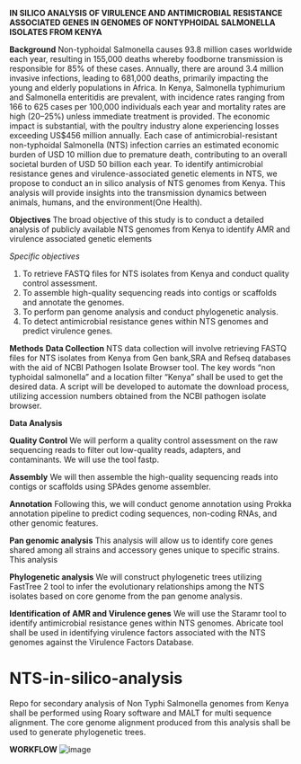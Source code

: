 **IN SILICO ANALYSIS OF VIRULENCE AND ANTIMICROBIAL RESISTANCE ASSOCIATED GENES IN GENOMES OF NONTYPHOIDAL SALMONELLA ISOLATES FROM KENYA**

**Background**
Non-typhoidal Salmonella causes 93.8 million cases worldwide each year, resulting in 155,000 deaths whereby foodborne transmission is responsible for 85% of these cases. Annually, there are around 3.4 million invasive infections, leading to 681,000 deaths, primarily impacting the young and elderly populations in Africa. In Kenya, Salmonella typhimurium and Salmonella enteritidis are prevalent, with incidence rates ranging from 166 to 625 cases per 100,000 individuals each year and mortality rates are high (20–25%) unless immediate treatment is provided. The economic impact is substantial, with the poultry industry alone experiencing losses exceeding US$456 million annually. Each case of antimicrobial-resistant non-typhoidal Salmonella (NTS) infection carries an estimated economic burden of USD 10 million due to premature death, contributing to an overall societal burden of USD 50 billion each year.
To identify antimicrobial resistance genes and virulence-associated genetic elements in NTS, we propose to conduct an in silico analysis of NTS genomes from Kenya. This analysis will provide insights into the transmission dynamics between animals, humans, and the environment(One Health).

**Objectives**
The broad objective of this study is to conduct a detailed analysis of publicly available NTS genomes from Kenya to identify AMR and virulence associated genetic elements

*Specific objectives*
1. To retrieve FASTQ files for NTS isolates from Kenya and conduct quality control assessment.
2. To assemble high-quality sequencing reads into contigs or scaffolds and annotate the genomes.
3. To perform pan genome analysis and conduct phylogenetic analysis.
4. To detect antimicrobial resistance genes within NTS genomes and predict virulence genes.

**Methods**
**Data Collection**
NTS data collection will involve retrieving FASTQ files for NTS isolates from Kenya from Gen bank,SRA and Refseq databases with the aid of NCBI Pathogen Isolate Browser tool. The key words “non typhoidal salmonella” and a location filter “Kenya” shall be used to get the desired data. A script will be developed to automate the download process, utilizing accession numbers obtained from the NCBI pathogen isolate browser.

**Data Analysis**

**Quality Control**
 We will perform a quality control assessment on the raw sequencing reads to filter out low-quality reads, adapters, and contaminants. We will use the tool fastp.

**Assembly**
 We will then assemble the high-quality sequencing reads into contigs or scaffolds using SPAdes genome assembler.

**Annotation**
 Following this, we will conduct genome annotation using Prokka annotation pipeline to predict coding sequences, non-coding RNAs, and other genomic features.

**Pan genomic analysis**
 This analysis will allow us to identify core genes shared among all strains and accessory genes unique to specific strains. This analysis

**Phylogenetic analysis**
We will construct phylogenetic trees utilizing FastTree 2 tool to infer the evolutionary relationships among the NTS isolates based on core genome from the pan genome analysis.

**Identification of AMR and Virulence genes**
We will use the Staramr tool to identify antimicrobial resistance genes within NTS genomes. Abricate tool shall be used in identifying virulence factors associated with the NTS genomes against the Virulence Factors Database.

# NTS-in-silico-analysis
Repo for secondary analysis of Non Typhi Salmonella genomes from Kenya
 shall be performed using Roary software and MALT for multi sequence alignment. The core genome alignment produced from this analysis shall be used to generate phylogenetic trees.

**WORKFLOW**
![image](https://github.com/GMlevel/NTS-in-silico-analysis/assets/120181260/8084f42a-efdb-4710-8061-5b71943a740b)
